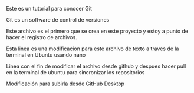 Este es un tutorial para conocer Git

Git es un software de control de versiones


Este archivo es el primero que se crea en este proyecto y estoy a punto de hacer el registro de archivos.

Esta linea es una modificacion para este archivo de texto a traves de la terminal en 
Ubuntu usando nano

Linea con el fin de modificar el archivo desde github y despues hacer pull en la terminal de ubuntu para sincronizar los repositorios

Modificación para subirla desde GitHub Desktop 

